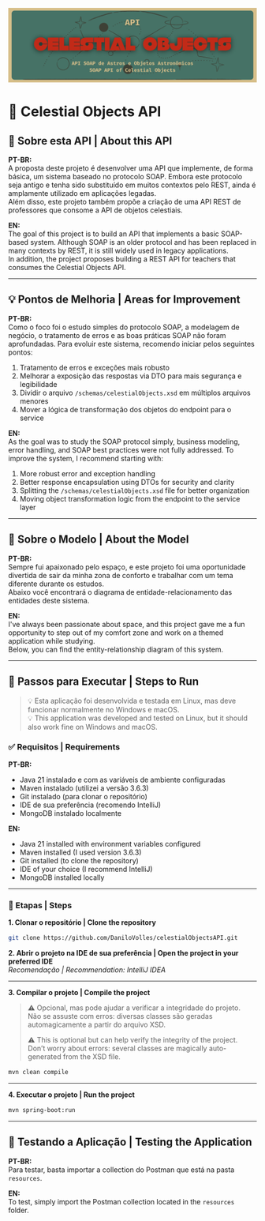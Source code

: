 ![Project Banner](celestial-objects-banner.png)

# 🌌 Celestial Objects API

## 📘 Sobre esta API | About this API

**PT-BR:**  
A proposta deste projeto é desenvolver uma API que implemente, de forma básica, um sistema baseado no protocolo SOAP. Embora este protocolo seja antigo e tenha sido substituído em muitos contextos pelo REST, ainda é amplamente utilizado em aplicações legadas.  
Além disso, este projeto também propõe a criação de uma API REST de professores que consome a API de objetos celestiais.

**EN:**  
The goal of this project is to build an API that implements a basic SOAP-based system. Although SOAP is an older protocol and has been replaced in many contexts by REST, it is still widely used in legacy applications.  
In addition, the project proposes building a REST API for teachers that consumes the Celestial Objects API.

---

## 💡 Pontos de Melhoria | Areas for Improvement

**PT-BR:**  
Como o foco foi o estudo simples do protocolo SOAP, a modelagem de negócio, o tratamento de erros e as boas práticas SOAP não foram aprofundadas. Para evoluir este sistema, recomendo iniciar pelos seguintes pontos:

1. Tratamento de erros e exceções mais robusto
2. Melhorar a exposição das respostas via DTO para mais segurança e legibilidade
3. Dividir o arquivo `/schemas/celestialObjects.xsd` em múltiplos arquivos menores
4. Mover a lógica de transformação dos objetos do endpoint para o service

**EN:**  
As the goal was to study the SOAP protocol simply, business modeling, error handling, and SOAP best practices were not fully addressed. To improve the system, I recommend starting with:

1. More robust error and exception handling
2. Better response encapsulation using DTOs for security and clarity
3. Splitting the `/schemas/celestialObjects.xsd` file for better organization
4. Moving object transformation logic from the endpoint to the service layer

---

## 🌠 Sobre o Modelo | About the Model

**PT-BR:**  
Sempre fui apaixonado pelo espaço, e este projeto foi uma oportunidade divertida de sair da minha zona de conforto e trabalhar com um tema diferente durante os estudos.  
Abaixo você encontrará o diagrama de entidade-relacionamento das entidades deste sistema.

**EN:**  
I've always been passionate about space, and this project gave me a fun opportunity to step out of my comfort zone and work on a themed application while studying.  
Below, you can find the entity-relationship diagram of this system.

---

## 🚀 Passos para Executar | Steps to Run

> 💡 Esta aplicação foi desenvolvida e testada em Linux, mas deve funcionar normalmente no Windows e macOS.  
> 💡 This application was developed and tested on Linux, but it should also work fine on Windows and macOS.

### ✅ Requisitos | Requirements

**PT-BR:**
- Java 21 instalado e com as variáveis de ambiente configuradas
- Maven instalado (utilizei a versão 3.6.3)
- Git instalado (para clonar o repositório)
- IDE de sua preferência (recomendo IntelliJ)
- MongoDB instalado localmente

**EN:**
- Java 21 installed with environment variables configured
- Maven installed (I used version 3.6.3)
- Git installed (to clone the repository)
- IDE of your choice (I recommend IntelliJ)
- MongoDB installed locally

---

### 🔧 Etapas | Steps

**1. Clonar o repositório | Clone the repository**
```bash
git clone https://github.com/DaniloVolles/celestialObjectsAPI.git
```

**2. Abrir o projeto na IDE de sua preferência | Open the project in your preferred IDE**  
_Recomendação | Recommendation: IntelliJ IDEA_

---

**3. Compilar o projeto | Compile the project**

> ⚠️ Opcional, mas pode ajudar a verificar a integridade do projeto.  
> Não se assuste com erros: diversas classes são geradas automagicamente a partir do arquivo XSD.
>
> ⚠️ This is optional but can help verify the integrity of the project.  
> Don’t worry about errors: several classes are magically auto-generated from the XSD file.

```bash
mvn clean compile
```

---

**4. Executar o projeto | Run the project**
```bash
mvn spring-boot:run
```

---

## 🧪 Testando a Aplicação | Testing the Application

**PT-BR:**  
Para testar, basta importar a collection do Postman que está na pasta `resources`.

**EN:**  
To test, simply import the Postman collection located in the `resources` folder.
